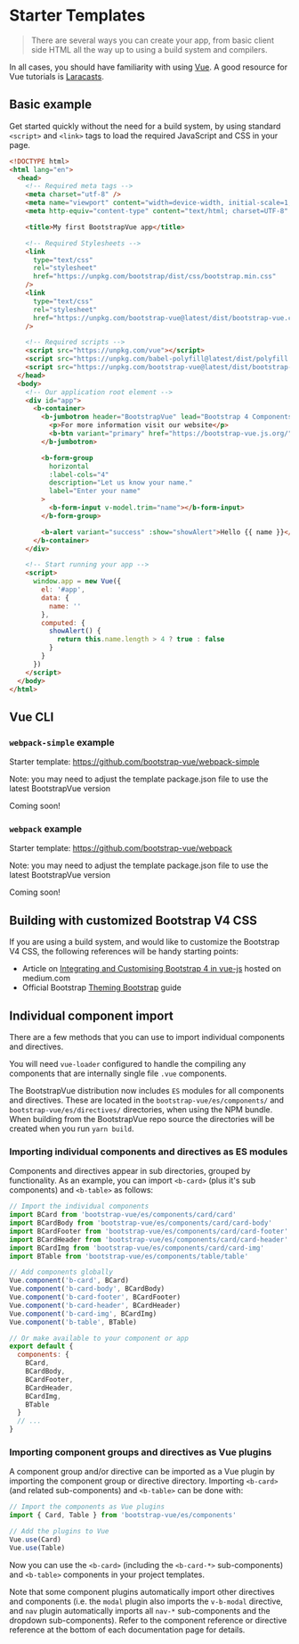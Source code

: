 # Starter Templates

> There are several ways you can create your app, from basic client side HTML all the way up to
> using a build system and compilers.

In all cases, you should have familiarity with using [Vue](https://vuejs.org). A good resource for
Vue tutorials is [Laracasts](https://laracasts.com/search?q=vue).

## Basic example

Get started quickly without the need for a build system, by using standard `<script>` and `<link>`
tags to load the required JavaScript and CSS in your page.

```html
<!DOCTYPE html>
<html lang="en">
  <head>
    <!-- Required meta tags -->
    <meta charset="utf-8" />
    <meta name="viewport" content="width=device-width, initial-scale=1, shrink-to-fit=no" />
    <meta http-equiv="content-type" content="text/html; charset=UTF-8" />

    <title>My first BootstrapVue app</title>

    <!-- Required Stylesheets -->
    <link
      type="text/css"
      rel="stylesheet"
      href="https://unpkg.com/bootstrap/dist/css/bootstrap.min.css"
    />
    <link
      type="text/css"
      rel="stylesheet"
      href="https://unpkg.com/bootstrap-vue@latest/dist/bootstrap-vue.css"
    />

    <!-- Required scripts -->
    <script src="https://unpkg.com/vue"></script>
    <script src="https://unpkg.com/babel-polyfill@latest/dist/polyfill.min.js"></script>
    <script src="https://unpkg.com/bootstrap-vue@latest/dist/bootstrap-vue.js"></script>
  </head>
  <body>
    <!-- Our application root element -->
    <div id="app">
      <b-container>
        <b-jumbotron header="BootstrapVue" lead="Bootstrap 4 Components for Vue.js 2">
          <p>For more information visit our website</p>
          <b-btn variant="primary" href="https://bootstrap-vue.js.org/">More Info</b-btn>
        </b-jumbotron>

        <b-form-group
          horizontal
          :label-cols="4"
          description="Let us know your name."
          label="Enter your name"
        >
          <b-form-input v-model.trim="name"></b-form-input>
        </b-form-group>

        <b-alert variant="success" :show="showAlert">Hello {{ name }}</b-alert>
      </b-container>
    </div>

    <!-- Start running your app -->
    <script>
      window.app = new Vue({
        el: '#app',
        data: {
          name: ''
        },
        computed: {
          showAlert() {
            return this.name.length > 4 ? true : false
          }
        }
      })
    </script>
  </body>
</html>
```

## Vue CLI

### `webpack-simple` example

Starter template: https://github.com/bootstrap-vue/webpack-simple

Note: you may need to adjust the template package.json file to use the latest BootstrapVue version

Coming soon!

### `webpack` example

Starter template: https://github.com/bootstrap-vue/webpack

Note: you may need to adjust the template package.json file to use the latest BootstrapVue version

Coming soon!

## Building with customized Bootstrap V4 CSS

If you are using a build system, and would like to customize the Bootstrap V4 CSS, the following
references will be handy starting points:

- Article on
  [Integrating and Customising Bootstrap 4 in vue-js](https://medium.com/@_Dreamstream/integrating-and-customising-bootstrap-4-in-vue-js-cbc29ba7688e)
  hosted on medium.com
- Official Bootstrap [Theming Bootstrap](https://getbootstrap.com/docs/4.3/getting-started/theming/)
  guide

## Individual component import

There are a few methods that you can use to import individual components and directives.

You will need `vue-loader` configured to handle the compiling any components that are internally
single file `.vue` components.

The BootstrapVue distribution now includes `ES` modules for all components and directives. These are
located in the `bootstrap-vue/es/components/` and `bootstrap-vue/es/directives/` directories, when
using the NPM bundle. When building from the BootstrapVue repo source the directories will be
created when you run `yarn build`.

### Importing individual components and directives as ES modules

Components and directives appear in sub directories, grouped by functionality. As an example, you
can import `<b-card>` (plus it's sub components) and `<b-table>` as follows:

```js
// Import the individual components
import BCard from 'bootstrap-vue/es/components/card/card'
import BCardBody from 'bootstrap-vue/es/components/card/card-body'
import BCardFooter from 'bootstrap-vue/es/components/card/card-footer'
import BCardHeader from 'bootstrap-vue/es/components/card/card-header'
import BCardImg from 'bootstrap-vue/es/components/card/card-img'
import BTable from 'bootstrap-vue/es/components/table/table'

// Add components globally
Vue.component('b-card', BCard)
Vue.component('b-card-body', BCardBody)
Vue.component('b-card-footer', BCardFooter)
Vue.component('b-card-header', BCardHeader)
Vue.component('b-card-img', BCardImg)
Vue.component('b-table', BTable)

// Or make available to your component or app
export default {
  components: {
    BCard,
    BCardBody,
    BCardFooter,
    BCardHeader,
    BCardImg,
    BTable
  }
  // ...
}
```

### Importing component groups and directives as Vue plugins

A component group and/or directive can be imported as a Vue plugin by importing the component group
or directive directory. Importing `<b-card>` (and related sub-components) and `<b-table>` can be
done with:

```js
// Import the components as Vue plugins
import { Card, Table } from 'bootstrap-vue/es/components'

// Add the plugins to Vue
Vue.use(Card)
Vue.use(Table)
```

Now you can use the `<b-card>` (including the `<b-card-*>` sub-components) and `<b-table>`
components in your project templates.

Note that some component plugins automatically import other directives and components (i.e. the
`modal` plugin also imports the `v-b-modal` directive, and `nav` plugin automatically imports all
`nav-*` sub-components and the dropdown sub-components). Refer to the component reference or
directive reference at the bottom of each documentation page for details.
